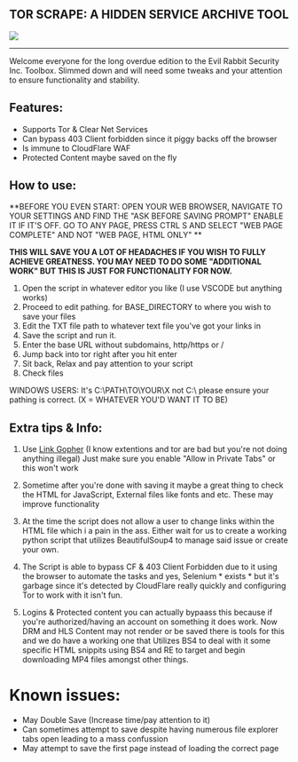 ## TOR SCRAPE: A HIDDEN SERVICE ARCHIVE TOOL
[![](https://files.catbox.moe/utcpus.png)](https://files.catbox.moe/utcpus.png)

---
Welcome everyone for the long overdue edition to the Evil Rabbit Security Inc. Toolbox. Slimmed down and will need some tweaks and your attention to ensure functionality and stability.

## Features:
- Supports Tor & Clear Net Services
- Can bypass 403 Client forbidden since it piggy backs off the browser
- Is immune to CloudFlare WAF 
- Protected Content maybe saved on the fly

## How to use:

**BEFORE YOU EVEN START: OPEN YOUR WEB BROWSER, NAVIGATE TO YOUR SETTINGS AND FIND THE "ASK BEFORE SAVING PROMPT" ENABLE IT IF IT'S OFF.
GO TO ANY PAGE, PRESS CTRL S AND SELECT "WEB PAGE COMPLETE" AND NOT "WEB PAGE, HTML ONLY" **

**THIS WILL SAVE YOU A LOT OF HEADACHES IF YOU WISH TO FULLY ACHIEVE GREATNESS. YOU MAY NEED TO DO SOME "ADDITIONAL WORK" BUT THIS IS JUST FOR FUNCTIONALITY FOR NOW.**


1. Open the script in whatever editor you like (I use VSCODE but anything works)
2. Proceed to edit pathing. for BASE_DIRECTORY to where you wish to save your files
3. Edit the TXT file path to whatever text file you've got your links in
4. Save the script and run it.
5. Enter the base URL without subdomains, http/https or / 
6. Jump back into tor right after you hit enter 
7. Sit back, Relax and pay attention to your script
8. Check files

WINDOWS USERS: It's C:\\PATH\\TO\YOUR\\X not C:\ please ensure your pathing is correct. (X = WHATEVER YOU'D WANT IT TO BE)

## Extra tips & Info:
1. Use [Link Gopher](http://https://addons.mozilla.org/en-US/firefox/addon/link-gopher/ "Link Gopher") (I know extentions and tor are bad but you're not doing anything illegal) Just make sure you enable "Allow in Private Tabs" or this won't work

2. Sometime after you're done with saving it maybe a great thing to check the HTML for JavaScript, External files like fonts and etc. These may improve functionality

3. At the time the script does not allow a user to change links within the HTML file which i a pain in the ass. Either wait for us to create a working python script that utilizes BeautifulSoup4 to manage said issue or create your own.

4. The Script is able to bypass CF & 403 Client Forbidden due to it using the browser to automate the tasks and yes, Selenium * exists * but it's garbage since it's detected by CloudFlare really quickly and configuring Tor to work with it isn't fun.

5. Logins & Protected content you can actually bypaass this because if you're authorized/having an account on something it does work. Now DRM and HLS Content may not render or be saved there is tools for this and we do have a working one that Utilizes BS4 to deal with it some specific HTML snippits using BS4 and RE to target and begin downloading MP4 files amongst other things.

# Known issues:
- May Double Save (Increase time/pay attention to it)
- Can sometimes attempt to save despite having numerous file explorer tabs open leading to a mass confussion 
- May attempt to save the first page instead of loading the correct page
